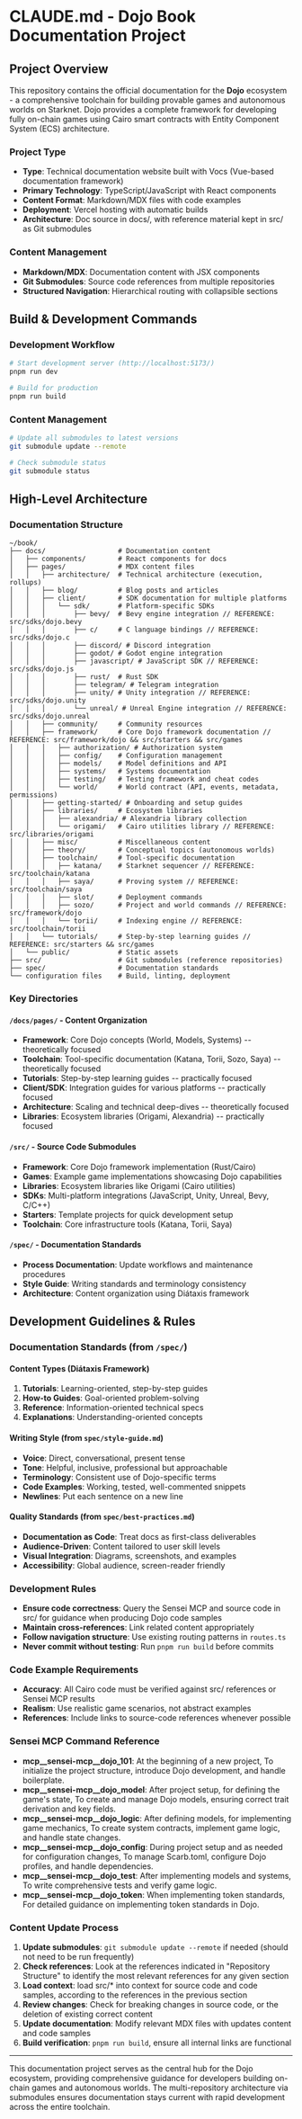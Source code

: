 # CLAUDE.md - Dojo Book Documentation Project

## Project Overview

This repository contains the official documentation for the **Dojo** ecosystem - a comprehensive toolchain for building provable games and autonomous worlds on Starknet. Dojo provides a complete framework for developing fully on-chain games using Cairo smart contracts with Entity Component System (ECS) architecture.

### Project Type
- **Type**: Technical documentation website built with Vocs (Vue-based documentation framework)
- **Primary Technology**: TypeScript/JavaScript with React components
- **Content Format**: Markdown/MDX files with code examples
- **Deployment**: Vercel hosting with automatic builds
- **Architecture**: Doc source in docs/, with reference material kept in src/ as Git submodules

### Content Management
- **Markdown/MDX**: Documentation content with JSX components
- **Git Submodules**: Source code references from multiple repositories
- **Structured Navigation**: Hierarchical routing with collapsible sections

## Build & Development Commands

### Development Workflow
```bash
# Start development server (http://localhost:5173/)
pnpm run dev

# Build for production
pnpm run build
```

### Content Management
```bash
# Update all submodules to latest versions
git submodule update --remote

# Check submodule status
git submodule status
```

## High-Level Architecture

### Documentation Structure
```
~/book/
├── docs/                  # Documentation content
│   ├── components/        # React components for docs
│   ├── pages/             # MDX content files
│   │   ├── architecture/  # Technical architecture (execution, rollups)
│   │   ├── blog/          # Blog posts and articles
│   │   ├── client/        # SDK documentation for multiple platforms
│   │   │   └── sdk/       # Platform-specific SDKs
│   │   │       ├── bevy/  # Bevy engine integration // REFERENCE: src/sdks/dojo.bevy
│   │   │       ├── c/     # C language bindings // REFERENCE: src/sdks/dojo.c
│   │   │       ├── discord/ # Discord integration
│   │   │       ├── godot/ # Godot engine integration
│   │   │       ├── javascript/ # JavaScript SDK // REFERENCE: src/sdks/dojo.js
│   │   │       ├── rust/  # Rust SDK
│   │   │       ├── telegram/ # Telegram integration
│   │   │       ├── unity/ # Unity integration // REFERENCE: src/sdks/dojo.unity
│   │   │       └── unreal/ # Unreal Engine integration // REFERENCE: src/sdks/dojo.unreal
│   │   ├── community/     # Community resources
│   │   ├── framework/     # Core Dojo framework documentation // REFERENCE: src/framework/dojo && src/starters && src/games
│   │   │   ├── authorization/ # Authorization system
│   │   │   ├── config/    # Configuration management
│   │   │   ├── models/    # Model definitions and API
│   │   │   ├── systems/   # Systems documentation
│   │   │   ├── testing/   # Testing framework and cheat codes
│   │   │   └── world/     # World contract (API, events, metadata, permissions)
│   │   ├── getting-started/ # Onboarding and setup guides
│   │   ├── libraries/     # Ecosystem libraries
│   │   │   ├── alexandria/ # Alexandria library collection
│   │   │   └── origami/   # Cairo utilities library // REFERENCE: src/libraries/origami
│   │   ├── misc/          # Miscellaneous content
│   │   ├── theory/        # Conceptual topics (autonomous worlds)
│   │   ├── toolchain/     # Tool-specific documentation
│   │   │   ├── katana/    # Starknet sequencer // REFERENCE: src/toolchain/katana
│   │   │   ├── saya/      # Proving system // REFERENCE: src/toolchain/saya
│   │   │   ├── slot/      # Deployment commands
│   │   │   ├── sozo/      # Project and world commands // REFERENCE: src/framework/dojo
│   │   │   └── torii/     # Indexing engine // REFERENCE: src/toolchain/torii
│   │   └── tutorials/     # Step-by-step learning guides // REFERENCE: src/starters && src/games
│   └── public/            # Static assets
├── src/                   # Git submodules (reference repositories)
├── spec/                  # Documentation standards
└── configuration files    # Build, linting, deployment
```

### Key Directories

#### `/docs/pages/` - Content Organization
- **Framework**: Core Dojo concepts (World, Models, Systems) -- theoretically focused
- **Toolchain**: Tool-specific documentation (Katana, Torii, Sozo, Saya) -- theoretically focused
- **Tutorials**: Step-by-step learning guides -- practically focused
- **Client/SDK**: Integration guides for various platforms -- practically focused
- **Architecture**: Scaling and technical deep-dives -- theoretically focused
- **Libraries**: Ecosystem libraries (Origami, Alexandria) -- practically focused

#### `/src/` - Source Code Submodules
- **Framework**: Core Dojo framework implementation (Rust/Cairo)
- **Games**: Example game implementations showcasing Dojo capabilities
- **Libraries**: Ecosystem libraries like Origami (Cairo utilities)
- **SDKs**: Multi-platform integrations (JavaScript, Unity, Unreal, Bevy, C/C++)
- **Starters**: Template projects for quick development setup
- **Toolchain**: Core infrastructure tools (Katana, Torii, Saya)

#### `/spec/` - Documentation Standards
- **Process Documentation**: Update workflows and maintenance procedures
- **Style Guide**: Writing standards and terminology consistency
- **Architecture**: Content organization using Diátaxis framework

## Development Guidelines & Rules

### Documentation Standards (from `/spec/`)

#### Content Types (Diátaxis Framework)
1. **Tutorials**: Learning-oriented, step-by-step guides
2. **How-to Guides**: Goal-oriented problem-solving
3. **Reference**: Information-oriented technical specs
4. **Explanations**: Understanding-oriented concepts

#### Writing Style (from `spec/style-guide.md`)
- **Voice**: Direct, conversational, present tense
- **Tone**: Helpful, inclusive, professional but approachable
- **Terminology**: Consistent use of Dojo-specific terms
- **Code Examples**: Working, tested, well-commented snippets
- **Newlines**: Put each sentence on a new line

#### Quality Standards (from `spec/best-practices.md`)
- **Documentation as Code**: Treat docs as first-class deliverables
- **Audience-Driven**: Content tailored to user skill levels
- **Visual Integration**: Diagrams, screenshots, and examples
- **Accessibility**: Global audience, screen-reader friendly

### Development Rules
- **Ensure code correctness**: Query the Sensei MCP and source code in src/ for guidance when producing Dojo code samples
- **Maintain cross-references**: Link related content appropriately
- **Follow navigation structure**: Use existing routing patterns in `routes.ts`
- **Never commit without testing**: Run `pnpm run build` before commits

### Code Example Requirements
- **Accuracy**: All Cairo code must be verified against src/ references or Sensei MCP results
- **Realism**: Use realistic game scenarios, not abstract examples
- **References**: Include links to source-code references whenever possible

### Sensei MCP Command Reference
- **mcp__sensei-mcp__dojo_101**: At the beginning of a new project, To initialize the project structure, introduce Dojo development, and handle boilerplate.
- **mcp__sensei-mcp__dojo_model**: After project setup, for defining the game's state, To create and manage Dojo models, ensuring correct trait derivation and key fields.
- **mcp__sensei-mcp__dojo_logic**: After defining models, for implementing game mechanics, To create system contracts, implement game logic, and handle state changes.
- **mcp__sensei-mcp__dojo_config**: During project setup and as needed for configuration changes, To manage Scarb.toml, configure Dojo profiles, and handle dependencies.
- **mcp__sensei-mcp__dojo_test**: After implementing models and systems, To write comprehensive tests and verify game logic.
- **mcp__sensei-mcp__dojo_token**: When implementing token standards, For detailed guidance on implementing token standards in Dojo.

### Content Update Process
1. **Update submodules**: `git submodule update --remote` if needed (should not need to be run frequently)
2. **Check references**: Look at the references indicated in "Repository Structure" to identify the most relevant references for any given section
3. **Load context**: load src/* into context for source code and code samples, according to the references in the previous section
4. **Review changes**: Check for breaking changes in source code, or the deletion of existing correct content
5. **Update documentation**: Modify relevant MDX files with updates content and code samples
6. **Build verification**: `pnpm run build`, ensure all internal links are functional

---

This documentation project serves as the central hub for the Dojo ecosystem, providing comprehensive guidance for developers building on-chain games and autonomous worlds.
The multi-repository architecture via submodules ensures documentation stays current with rapid development across the entire toolchain.
